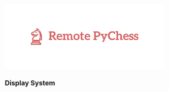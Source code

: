<p align="center">
  <img src="https://github.com/luisalexleite/remote-pychess-display/blob/main/img/logo.png" />
</p>

## Display System

